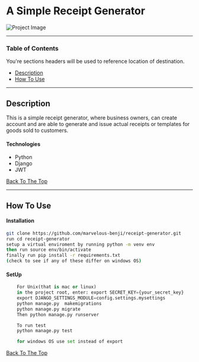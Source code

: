 # A Simple Receipt Generator

![Project Image](https://img.shields.io/badge/python-DRF-blue)


---

### Table of Contents
You're sections headers will be used to reference location of destination.

- [Description](#description)
- [How To Use](#how-to-use)

---

## Description

This is a simple receipt generator, where business owners,
can create account and are able to generate and issue actual receipts
or templates for goods sold to customers.

#### Technologies

- Python
- Django
- JWT

[Back To The Top](#read-me-template)

---

## How To Use

#### Installation
```bash
git clone https://github.com/marvelous-benji/receipt-generator.git
run cd receipt-generator
setup a virtual enviroment by running python -m venv env
then run source env/bin/activate
finally run pip install -r requirements.txt
(check to see if any of these differ on windows OS)
```


#### SetUp

```python
    For Unix(that is mac or linux)
    in the project root, enter: export SECRET_KEY={your_secret_key}
    export DJANGO_SETTINGS_MODULE=config.settings.mysettings
    python manage.py  makemigrations         
    python manage.py migrate
    Then python manage.py runserver

    To run test
    python manage.py test

    for windows OS use set instead of export

```
[Back To The Top](#read-me-template)
